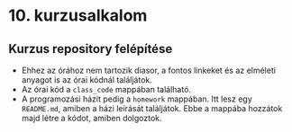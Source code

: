 # 10. kurzusalkalom

## Kurzus repository felépítése

- Ehhez az órához nem tartozik diasor, a fontos linkeket és az elméleti anyagot is az  órai kódnál találjátok.
- Az órai kód a `class_code` mappában található.
- A programozási házit pedig a `homework` mappában. Itt lesz egy `README.md`, amiben a házi leírását találjátok. Ebbe a mappába hozzátok majd létre a kódot, amiben dolgoztok.
